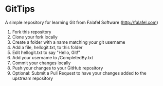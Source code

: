 # GitTips
A simple repository for learning Git from Falafel Software (http://falafel.com)

1. Fork this repository
2. Clone your fork locally
3. Create a folder with a name matching your git username
4. Add a file, hellogit.txt, to this folder
5. Edit hellogit.txt to say "Hello, Git!"
6. Add your username to /CompletedBy.txt
7. Commit your changes locally
7. Push your changes to your GitHub repository
8. Optional: Submit a Pull Request to have your changes added to the upstream repository

